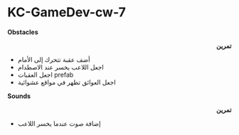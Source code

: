 # KC-GameDev-cw-7

**Obstacles**

<p dir="rtl">
<strong>تمرين</strong></p>




* أضف عقبة تتحرك إلى الأمام
* اجعل اللاعب يخسر عند الاصطدام
* اجعل العقبات prefab
* اجعل العوائق تظهر في مواقع عشوائية

**Sounds**

<p dir="rtl">
<strong>تمرين</strong></p>




* إضافة صوت عندما يخسر اللاعب
